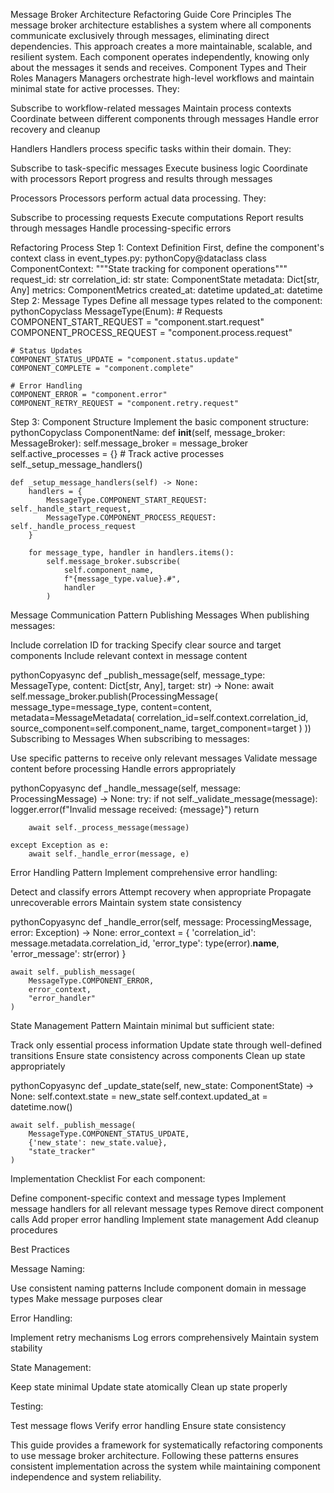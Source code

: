 Message Broker Architecture Refactoring Guide
Core Principles
The message broker architecture establishes a system where all components communicate exclusively through messages, eliminating direct dependencies. This approach creates a more maintainable, scalable, and resilient system. Each component operates independently, knowing only about the messages it sends and receives.
Component Types and Their Roles
Managers
Managers orchestrate high-level workflows and maintain minimal state for active processes. They:

Subscribe to workflow-related messages
Maintain process contexts
Coordinate between different components through messages
Handle error recovery and cleanup

Handlers
Handlers process specific tasks within their domain. They:

Subscribe to task-specific messages
Execute business logic
Coordinate with processors
Report progress and results through messages

Processors
Processors perform actual data processing. They:

Subscribe to processing requests
Execute computations
Report results through messages
Handle processing-specific errors

Refactoring Process
Step 1: Context Definition
First, define the component's context class in event_types.py:
pythonCopy@dataclass
class ComponentContext:
    """State tracking for component operations"""
    request_id: str
    correlation_id: str
    state: ComponentState
    metadata: Dict[str, Any]
    metrics: ComponentMetrics
    created_at: datetime
    updated_at: datetime
Step 2: Message Types
Define all message types related to the component:
pythonCopyclass MessageType(Enum):
    # Requests
    COMPONENT_START_REQUEST = "component.start.request"
    COMPONENT_PROCESS_REQUEST = "component.process.request"
    
    # Status Updates
    COMPONENT_STATUS_UPDATE = "component.status.update"
    COMPONENT_COMPLETE = "component.complete"
    
    # Error Handling
    COMPONENT_ERROR = "component.error"
    COMPONENT_RETRY_REQUEST = "component.retry.request"
Step 3: Component Structure
Implement the basic component structure:
pythonCopyclass ComponentName:
    def __init__(self, message_broker: MessageBroker):
        self.message_broker = message_broker
        self.active_processes = {}  # Track active processes
        self._setup_message_handlers()

    def _setup_message_handlers(self) -> None:
        handlers = {
            MessageType.COMPONENT_START_REQUEST: self._handle_start_request,
            MessageType.COMPONENT_PROCESS_REQUEST: self._handle_process_request
        }
        
        for message_type, handler in handlers.items():
            self.message_broker.subscribe(
                self.component_name,
                f"{message_type.value}.#",
                handler
            )
Message Communication Pattern
Publishing Messages
When publishing messages:

Include correlation ID for tracking
Specify clear source and target components
Include relevant context in message content

pythonCopyasync def _publish_message(self, message_type: MessageType, content: Dict[str, Any], target: str) -> None:
    await self.message_broker.publish(ProcessingMessage(
        message_type=message_type,
        content=content,
        metadata=MessageMetadata(
            correlation_id=self.context.correlation_id,
            source_component=self.component_name,
            target_component=target
        )
    ))
Subscribing to Messages
When subscribing to messages:

Use specific patterns to receive only relevant messages
Validate message content before processing
Handle errors appropriately

pythonCopyasync def _handle_message(self, message: ProcessingMessage) -> None:
    try:
        if not self._validate_message(message):
            logger.error(f"Invalid message received: {message}")
            return
            
        await self._process_message(message)
        
    except Exception as e:
        await self._handle_error(message, e)
Error Handling Pattern
Implement comprehensive error handling:

Detect and classify errors
Attempt recovery when appropriate
Propagate unrecoverable errors
Maintain system state consistency

pythonCopyasync def _handle_error(self, message: ProcessingMessage, error: Exception) -> None:
    error_context = {
        'correlation_id': message.metadata.correlation_id,
        'error_type': type(error).__name__,
        'error_message': str(error)
    }
    
    await self._publish_message(
        MessageType.COMPONENT_ERROR,
        error_context,
        "error_handler"
    )
State Management Pattern
Maintain minimal but sufficient state:

Track only essential process information
Update state through well-defined transitions
Ensure state consistency across components
Clean up state appropriately

pythonCopyasync def _update_state(self, new_state: ComponentState) -> None:
    self.context.state = new_state
    self.context.updated_at = datetime.now()
    
    await self._publish_message(
        MessageType.COMPONENT_STATUS_UPDATE,
        {'new_state': new_state.value},
        "state_tracker"
    )
Implementation Checklist
For each component:

Define component-specific context and message types
Implement message handlers for all relevant message types
Remove direct component calls
Add proper error handling
Implement state management
Add cleanup procedures

Best Practices

Message Naming:

Use consistent naming patterns
Include component domain in message types
Make message purposes clear


Error Handling:

Implement retry mechanisms
Log errors comprehensively
Maintain system stability


State Management:

Keep state minimal
Update state atomically
Clean up state properly


Testing:

Test message flows
Verify error handling
Ensure state consistency



This guide provides a framework for systematically refactoring components to use message broker architecture. Following these patterns ensures consistent implementation across the system while maintaining component independence and system reliability.